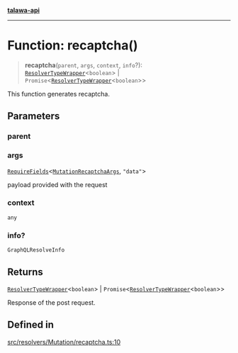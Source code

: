 [**talawa-api**](../../../../README.md)

***

# Function: recaptcha()

> **recaptcha**(`parent`, `args`, `context`, `info`?): [`ResolverTypeWrapper`](../../../../types/generatedGraphQLTypes/type-aliases/ResolverTypeWrapper.md)\<`boolean`\> \| `Promise`\<[`ResolverTypeWrapper`](../../../../types/generatedGraphQLTypes/type-aliases/ResolverTypeWrapper.md)\<`boolean`\>\>

This function generates recaptcha.

## Parameters

### parent

### args

[`RequireFields`](../../../../types/generatedGraphQLTypes/type-aliases/RequireFields.md)\<[`MutationRecaptchaArgs`](../../../../types/generatedGraphQLTypes/type-aliases/MutationRecaptchaArgs.md), `"data"`\>

payload provided with the request

### context

`any`

### info?

`GraphQLResolveInfo`

## Returns

[`ResolverTypeWrapper`](../../../../types/generatedGraphQLTypes/type-aliases/ResolverTypeWrapper.md)\<`boolean`\> \| `Promise`\<[`ResolverTypeWrapper`](../../../../types/generatedGraphQLTypes/type-aliases/ResolverTypeWrapper.md)\<`boolean`\>\>

Response of the post request.

## Defined in

[src/resolvers/Mutation/recaptcha.ts:10](https://github.com/Suyash878/talawa-api/blob/095e6964ce2a06c1c30d1acf81b6162203f1db91/src/resolvers/Mutation/recaptcha.ts#L10)
